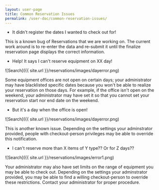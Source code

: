 ```yaml
---
layout: user-page
title: Common Reservation Issues
permalink: /user-doc/common-reservation-issues/
---
```

* It didn't register the dates I wanted to check out for!

This is a known bug of Reservations that we are working on. The current work around is to re-enter the data and re-submit it until the finalize reservation page displays the correct information.

* Help! It says I can't reserve equipment on XX day!

![Search]({{ site.url }}/reservations/images/dayerror.png)

Some equipment offices are not open on certain days; your administrator may have blacklisted specific dates because you won't be able to realize your reservation on those days. For example, if the office isn't open on the weekend, your administrator may have set it so that you cannot set your reservation start nor end date on the weekend.

* But it's a day when the office is open!

![Search]({{ site.url }}/reservations/images/dayerror.png)

This is another known issue. Depending on the settings your adminstrator provided, people with checkout-person privileges may be able to override this notification.

* I can't reserve more than X items of Y type?? Or for Z days??

![Search]({{ site.url }}/reservations/images/error1.png)

Your administrator may also have set limits on the range of equipment you may be able to check out.  Depending on the settings your adminstrator provided, you may be able to find a willing checkout-person to override these restrictions. Contact your administrator for proper procedure.
